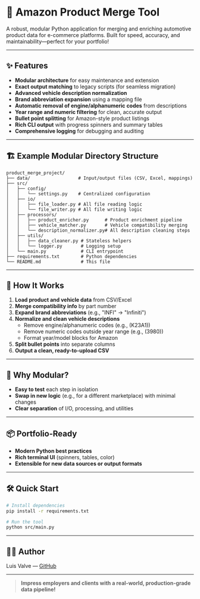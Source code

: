 # 🚗 Amazon Product Merge Tool

A robust, modular Python application for merging and enriching automotive product data for e-commerce platforms. Built for speed, accuracy, and maintainability—perfect for your portfolio!

---

## ✨ Features
- **Modular architecture** for easy maintenance and extension
- **Exact output matching** to legacy scripts (for seamless migration)
- **Advanced vehicle description normalization**
- **Brand abbreviation expansion** using a mapping file
- **Automatic removal of engine/alphanumeric codes** from descriptions
- **Year range and numeric filtering** for clean, accurate output
- **Bullet point splitting** for Amazon-style product listings
- **Rich CLI output** with progress spinners and summary tables
- **Comprehensive logging** for debugging and auditing

---

## 🏗️ Example Modular Directory Structure
```
product_merge_project/
├── data/                  # Input/output files (CSV, Excel, mappings)
├── src/
│   ├── config/
│   │   └── settings.py    # Centralized configuration
│   ├── io/
│   │   ├── file_loader.py # All file reading logic
│   │   └── file_writer.py # All file writing logic
│   ├── processors/
│   │   ├── product_enricher.py      # Product enrichment pipeline
│   │   ├── vehicle_matcher.py       # Vehicle compatibility merging
│   │   └── description_normalizer.py# All description cleaning steps
│   ├── utils/
│   │   ├── data_cleaner.py # Stateless helpers
│   │   └── logger.py       # Logging setup
│   └── main.py             # CLI entrypoint
├── requirements.txt        # Python dependencies
└── README.md               # This file
```

---

## 🚀 How It Works
1. **Load product and vehicle data** from CSV/Excel
2. **Merge compatibility info** by part number
3. **Expand brand abbreviations** (e.g., "INFI" → "Infiniti")
4. **Normalize and clean vehicle descriptions**
   - Remove engine/alphanumeric codes (e.g., (K23A1))
   - Remove numeric codes outside year range (e.g., (3980))
   - Format year/model blocks for Amazon
5. **Split bullet points** into separate columns
6. **Output a clean, ready-to-upload CSV**

---

## 🧩 Why Modular?
- **Easy to test** each step in isolation
- **Swap in new logic** (e.g., for a different marketplace) with minimal changes
- **Clear separation** of I/O, processing, and utilities

---

## 📦 Portfolio-Ready
- **Modern Python best practices**
- **Rich terminal UI** (spinners, tables, color)
- **Extensible for new data sources or output formats**

---

## 🛠️ Quick Start
```bash
# Install dependencies
pip install -r requirements.txt

# Run the tool
python src/main.py
```

---

## 👨‍💻 Author
Luis Valve — [GitHub](https://github.com/luisvalve)

---

> **Impress employers and clients with a real-world, production-grade data pipeline!** 